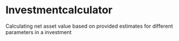 # Investmentcalculator
Calculating net asset value based on provided estimates for different parameters in a investment
